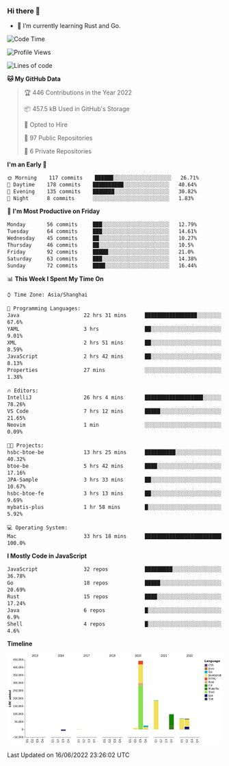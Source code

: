 ### Hi there 👋

- 🌱 I’m currently learning Rust and Go.

<!--START_SECTION:waka-->
![Code Time](http://img.shields.io/badge/Code%20Time-448%20hrs%2057%20mins-blue)

![Profile Views](http://img.shields.io/badge/Profile%20Views-0-blue)

![Lines of code](https://img.shields.io/badge/From%20Hello%20World%20I%27ve%20Written-900%20Thousand%20lines%20of%20code-blue)

**🐱 My GitHub Data** 

> 🏆 446 Contributions in the Year 2022
 > 
> 📦 457.5 kB Used in GitHub's Storage 
 > 
> 💼 Opted to Hire
 > 
> 📜 97 Public Repositories 
 > 
> 🔑 6 Private Repositories  
 > 
**I'm an Early 🐤** 

```text
🌞 Morning    117 commits    ██████░░░░░░░░░░░░░░░░░░░   26.71% 
🌆 Daytime    178 commits    ██████████░░░░░░░░░░░░░░░   40.64% 
🌃 Evening    135 commits    ███████░░░░░░░░░░░░░░░░░░   30.82% 
🌙 Night      8 commits      ░░░░░░░░░░░░░░░░░░░░░░░░░   1.83%

```
📅 **I'm Most Productive on Friday** 

```text
Monday       56 commits     ███░░░░░░░░░░░░░░░░░░░░░░   12.79% 
Tuesday      64 commits     ███░░░░░░░░░░░░░░░░░░░░░░   14.61% 
Wednesday    45 commits     ██░░░░░░░░░░░░░░░░░░░░░░░   10.27% 
Thursday     46 commits     ██░░░░░░░░░░░░░░░░░░░░░░░   10.5% 
Friday       92 commits     █████░░░░░░░░░░░░░░░░░░░░   21.0% 
Saturday     63 commits     ███░░░░░░░░░░░░░░░░░░░░░░   14.38% 
Sunday       72 commits     ████░░░░░░░░░░░░░░░░░░░░░   16.44%

```


📊 **This Week I Spent My Time On** 

```text
⌚︎ Time Zone: Asia/Shanghai

💬 Programming Languages: 
Java                     22 hrs 31 mins      █████████████████░░░░░░░░   67.6% 
YAML                     3 hrs               ██░░░░░░░░░░░░░░░░░░░░░░░   9.01% 
XML                      2 hrs 51 mins       ██░░░░░░░░░░░░░░░░░░░░░░░   8.59% 
JavaScript               2 hrs 42 mins       ██░░░░░░░░░░░░░░░░░░░░░░░   8.13% 
Properties               27 mins             ░░░░░░░░░░░░░░░░░░░░░░░░░   1.38%

🔥 Editors: 
IntelliJ                 26 hrs 4 mins       ███████████████████░░░░░░   78.26% 
VS Code                  7 hrs 12 mins       █████░░░░░░░░░░░░░░░░░░░░   21.65% 
Neovim                   1 min               ░░░░░░░░░░░░░░░░░░░░░░░░░   0.09%

🐱‍💻 Projects: 
hsbc-btoe-be             13 hrs 25 mins      ██████████░░░░░░░░░░░░░░░   40.32% 
btoe-be                  5 hrs 42 mins       ████░░░░░░░░░░░░░░░░░░░░░   17.16% 
JPA-Sample               3 hrs 33 mins       ██░░░░░░░░░░░░░░░░░░░░░░░   10.67% 
hsbc-btoe-fe             3 hrs 13 mins       ██░░░░░░░░░░░░░░░░░░░░░░░   9.69% 
mybatis-plus             1 hr 58 mins        █░░░░░░░░░░░░░░░░░░░░░░░░   5.92%

💻 Operating System: 
Mac                      33 hrs 18 mins      █████████████████████████   100.0%

```

**I Mostly Code in JavaScript** 

```text
JavaScript               32 repos            █████████░░░░░░░░░░░░░░░░   36.78% 
Go                       18 repos            █████░░░░░░░░░░░░░░░░░░░░   20.69% 
Rust                     15 repos            ████░░░░░░░░░░░░░░░░░░░░░   17.24% 
Java                     6 repos             █░░░░░░░░░░░░░░░░░░░░░░░░   6.9% 
Shell                    4 repos             █░░░░░░░░░░░░░░░░░░░░░░░░   4.6%

```


**Timeline**

![Chart not found](https://raw.githubusercontent.com/elton/elton/main/charts/bar_graph.png) 


 Last Updated on 16/06/2022 23:26:02 UTC
<!--END_SECTION:waka-->

<!--
**elton/elton** is a ✨ _special_ ✨ repository because its `README.md` (this file) appears on your GitHub profile.

Here are some ideas to get you started:

- 🔭 I’m currently working on ...
- 🌱 I’m currently learning ...
- 👯 I’m looking to collaborate on ...
- 🤔 I’m looking for help with ...
- 💬 Ask me about ...
- 📫 How to reach me: ...
- 😄 Pronouns: ...
- ⚡ Fun fact: ...
-->
